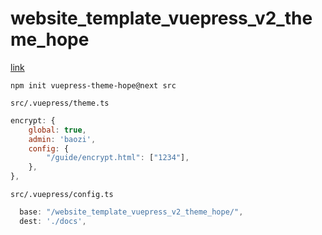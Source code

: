 # website_template_vuepress_v2_theme_hope


[link](https://vuepress-theme-hope.github.io/v2/guide/get-started/install.html)

```
npm init vuepress-theme-hope@next src
```

`src/.vuepress/theme.ts`
```js
encrypt: {
    global: true,
    admin: 'baozi',
    config: {
        "/guide/encrypt.html": ["1234"],
    },
},
```


`src/.vuepress/config.ts`
```js
  base: "/website_template_vuepress_v2_theme_hope/",
  dest: './docs',
```